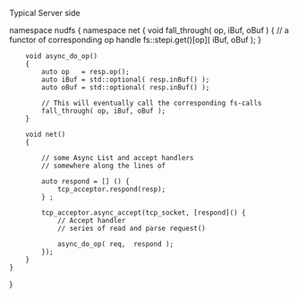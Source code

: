 Typical Server side 


namespace nudfs
{
    namespace net
    {
        void fall_through( op, iBuf, oBuf )
        {
            // a functor of corresponding op handle
            fs::stepi.get()[op]( iBuf, oBuf );
        }

        void async_do_op()
        {
            auto op   = resp.op();
            auto iBuf = std::optional( resp.inBuf() );
            auto oBuf = std::optional( resp.inBuf() );
    
            // This will eventually call the corresponding fs-calls
            fall_through( op, iBuf, oBuf );
        }

        void net()
        {
            
            // some Async List and accept handlers
            // somewhere along the lines of

            auto respond = [] () {
                tcp_acceptor.respond(resp);
            } ;

            tcp_acceptor.async_accept(tcp_socket, [respond]() {
                // Accept handler
                // series of read and parse request()
        
                async_do_op( req,  respond );
            });
        }
    }
    
}



